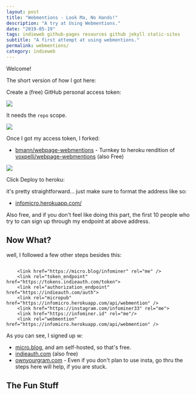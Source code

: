 ```yaml
---
layout: post
title: "Webmentions - Look Ma, No Hands!"
description: "A try at Using Webmentions."
date: "2019-05-19"
tags: indieweb github-pages resources github jekyll static-sites
subtitle: "A first attempt at using webmentions."
permalink: webmentions/
category: indieweb
---
```


Welcome!

The short version of how I got here:

Create a (free) GitHub personal access token:

![](https://imgur.com/IuHdqcCl.png)

It needs the `repo` scope.

![](https://imgur.com/b4G9F1rl.png)

Once I got my access token, I forked:

* [bmann/webpage-webmentions](https://github.com/bmann/webpage-webmentions) - Turnkey to heroku rendition of [voxpelli/webpage-webmentions](https://github.com/voxpelli/webpage-webmentions) (also Free)

![](https://imgur.com/5Tze7dC.png)

Click Deploy to heroku:

it's pretty straightforward... just make sure to format the address like so:

* [infomicro.herokuapp.com/](https://infomicro.herokuapp.com/)

Also free, and if you don't feel like doing this part, the first 10 people who try to can sign up through my endpoint at above address.

## Now What?

well, I followed a few other steps besides this:

```

	<link href="https://micro.blog/infominer" rel="me" />
    <link rel="token_endpoint" href="https://tokens.indieauth.com/token">
	<link rel="authorization_endpoint" href="https://indieauth.com/auth">
	<link rel="micropub" href="https://infomicro.herokuapp.com/api/webmention" />
	<link href="https://instagram.com/infominer33" rel="me">
	<link href="https://infominer.id" rel="me"/>
	<link rel="webmention" href="https://infomicro.herokuapp.com/api/webmention" />

```

As you can see, I signed up w:

* [micro.blog](https://micro.blog), and am self-hosted, so that's free.
* [indieauth.com](https://indieauth.com) (also free)
* [ownyourgram.com](https://ownyourgram.com/) - Even if you don't plan to use insta, go thru the steps here will help, if you are stuck.

## The Fun Stuff

<script id="webmention-hosted">
(function () {
var sn = document.createElement("script"), s = document.getElementsByTagName("script")[0], url;
url = document.querySelectorAll ? document.querySelectorAll("link[rel~=canonical]") : false;
url = url && url[0] ? url[0].href : false;
sn.type = "text/javascript"; sn.async = true;
sn.src = "//infomicro.herokuapp.com/api/embed?url=" + encodeURIComponent(url || window.location);
s.parentNode.insertBefore(sn, s);
}());
</script>